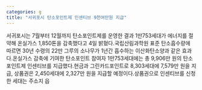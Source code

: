 ```yaml
---
categories: g
title: "서귀포시 탄소포인트제 인센티브 9천여만원 지급"
---
```

서귀포시는 7월부터 12월까지 탄소포인트제를 운영한 결과 1만753세대가 에너지를 절약해 온실가스 1,850톤을 감축했다고 4일 밝혔다.국립산림과학원 표준 탄소흡수량에 따르면 30년 수령의 22만 그루의 소나무가 1년간 흡수하는 이산화탄소양과 같은 효과다.온실가스 감축에 기여한 탄소포인트 참여자 1만753세대에는 총 9,906만 원의 탄소포인트제 인센티브를 지급했다.현금과 그린카드포인트로 8,303세대에 7,579만 원을 지급, 상품권은 2,450세대에 2,327만 원을 지급할 예정이다.상품권으로 인센티브를 신청한 세대는 주소지 읍